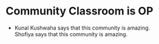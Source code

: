 # Community Classroom is OP

- Kunal Kushwaha says that this community is amazing.                          
Shofiya says that this community is amazing.
